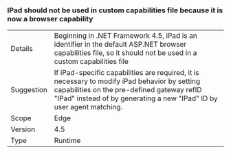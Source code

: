 ### IPad should not be used in custom capabilities file because it is now a browser capability

|   |   |
|---|---|
|Details|Beginning in .NET Framework 4.5, iPad is an identifier in the default ASP.NET browser capabilities file, so it should not be used in a custom capabilities file|
|Suggestion|If iPad-specific capabilities are required, it is necessary to modify iPad behavior by setting capabilities on the pre-defined gateway refID &quot;IPad&quot; instead of by generating a new &quot;IPad&quot; ID by user agent matching.|
|Scope|Edge|
|Version|4.5|
|Type|Runtime|

